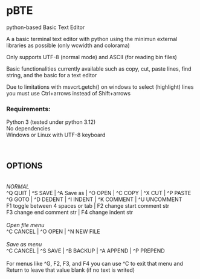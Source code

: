 # pBTE
python-based Basic Text Editor

A a basic terminal text editor with python using the minimun external libraries as possible (only wcwidth and colorama) 

Only supports UTF-8 (normal mode) and ASCII (for reading bin files)

Basic functionalities currently available such as copy, cut, paste lines, find string, and the basic for a text editor

Due to limitations with msvcrt.getch() on windows to select (highlight) lines you must use Ctrl+arrows instead of Shift+arrows 

<h3>Requirements:</h3>
Python 3 (tested under python 3.12)<br>
No dependencies<br>
Windows or Linux with UTF-8 keyboard <br>

<br><h2>OPTIONS</h2>
<br>*NORMAL*<br>
^Q QUIT | ^S SAVE | ^A Save as | ^O OPEN | ^C COPY | ^X CUT | ^P PASTE <br>
^G GOTO | ^D DEDENT | ^I INDENT | ^K COMMENT | ^U UNCOMMENT <br>
F1 toggle between 4 spaces or tab | F2 change start comment str <br>
F3 change end comment str | F4 change indent str<br>
<br>*Open file menu*<br>
^C CANCEL | ^O OPEN  | ^N NEW FILE <br>
<br>*Save as menu*<br>
^C CANCEL | ^S SAVE | ^B BACKUP | ^A APPEND | ^P PREPEND
<br><br>
For menus like ^G, F2, F3, and F4 you can use ^C to exit that menu and<br>
Return to leave that value blank (if no text is writed)<br>
